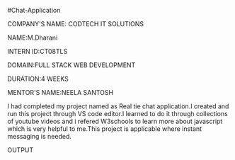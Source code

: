 #Chat-Application

COMPANY'S NAME: CODTECH IT SOLUTIONS 

NAME:M.Dharani

INTERN ID:CT08TLS

DOMAIN:FULL STACK WEB DEVELOPMENT 

DURATION:4 WEEKS

MENTOR'S NAME:NEELA SANTOSH 

I had completed my project named as Real tie chat application.I created and run this project through VS code editor.I learned to do it through collections of youtube videos and i refered W3schools to learn more about javascript  which is very helpful to me.This project is applicable where instant messaging is needed.

OUTPUT
